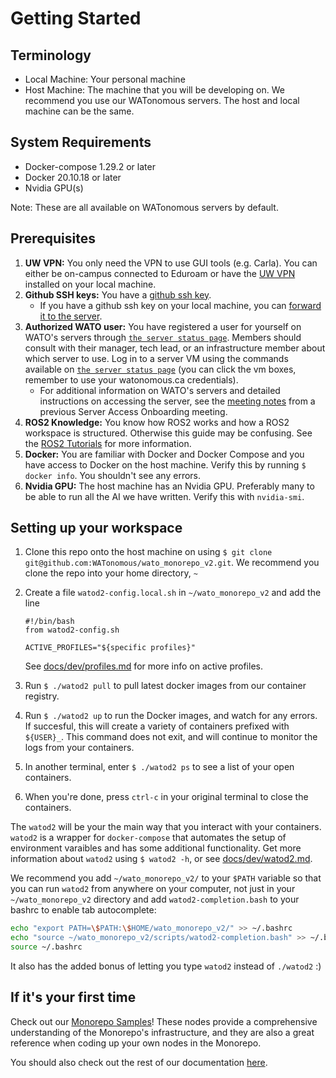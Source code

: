 # Getting Started

## Terminology
- Local Machine: Your personal machine
- Host Machine: The machine that you will be developing on. We recommend you use our WATonomous servers. The host and local machine can be the same.

## System Requirements
- Docker-compose 1.29.2 or later
- Docker 20.10.18 or later
- Nvidia GPU(s)

Note: These are all available on WATonomous servers by default.

## Prerequisites

1. **UW VPN:** You only need the VPN to use GUI tools (e.g. Carla). You can either be on-campus connected to Eduroam or have the [UW VPN](https://uwaterloo.ca/information-systems-technology/services/virtual-private-network-vpn) installed on your local machine.
2. **Github SSH keys:** You have a [github ssh key](https://docs.github.com/en/authentication/connecting-to-github-with-ssh/generating-a-new-ssh-key-and-adding-it-to-the-ssh-agent).
    * If you have a github ssh key on your local machine, you can [forward it to the server](https://docs.github.com/en/developers/overview/using-ssh-agent-forwarding).
3. **Authorized WATO user:** You have registered a user for yourself on WATO's servers through [`the server status page`](https://status.watonomous.ca/). Members should consult with their manager, tech lead, or an infrastructure member about which server to use. Log in to a server VM using the commands available on [`the server status page`](https://status.watonomous.ca/) (you can click the vm boxes, remember to use your watonomous.ca credentials).
    * For additional information on WATO's servers and detailed instructions on accessing the server, see the [meeting notes](https://docs.google.com/document/d/1AP_DjD4oRfWWy2d3EMQheVwnTuTZH0-zBFiAqYyk7Pc/edit?usp=sharing) from a previous Server Access Onboarding meeting.
4. **ROS2 Knowledge:** You know how ROS2 works and how a ROS2 workspace is structured. Otherwise this guide may be confusing. See the [ROS2 Tutorials](http://docs.ros.org.ros.informatik.uni-freiburg.de/en/foxy/Tutorials.html) for more information.
5. **Docker:** You are familiar with Docker and Docker Compose and you have access to Docker on the host machine. Verify this by running `$ docker info`. You shouldn't see any errors.
6. **Nvidia GPU:** The host machine has an Nvidia GPU. Preferably many to be able to run all the AI we have written. Verify this with `nvidia-smi`.

## Setting up your workspace

1. Clone this repo onto the host machine on using `$ git clone git@github.com:WATonomous/wato_monorepo_v2.git`. We recommend you clone the repo into your home directory, `~`
2. Create a file `watod2-config.local.sh` in `~/wato_monorepo_v2` and add the line 
    ```
    #!/bin/bash
    from watod2-config.sh

    ACTIVE_PROFILES="${specific profiles}"
    ```
    See [docs/dev/profiles.md](../dev/profiles.md) for more info on active profiles.

3. Run `$ ./watod2 pull` to pull latest docker images from our container registry.
4. Run `$ ./watod2 up` to run the Docker images, and watch for any errors. If succesful, this will create a variety of containers prefixed with `${USER}_`. This command does not exit, and will continue to monitor the logs from your containers.
5. In another terminal, enter `$ ./watod2 ps` to see a list of your open containers.
6. When you're done, press `ctrl-c` in your original terminal to close the containers. 

The `watod2` will be your the main way that you interact with your containers. `watod2` is a wrapper for `docker-compose` that automates the setup of environment varaibles and has some additional functionality. Get more information about `watod2` using `$ watod2 -h`, or see [docs/dev/watod2.md](../dev/watod2.md).

We recommend you add `~/wato_monorepo_v2/` to your `$PATH` variable so that you can run `watod2` from anywhere on your computer, not just in your `~/wato_monorepo_v2` directory and add `watod2-completion.bash` to your bashrc to enable tab autocomplete:
```bash
echo "export PATH=\$PATH:\$HOME/wato_monorepo_v2/" >> ~/.bashrc
echo "source ~/wato_monorepo_v2/scripts/watod2-completion.bash" >> ~/.bashrc
source ~/.bashrc
```
It also has the added bonus of letting you type `watod2` instead of `./watod2` :)

## If it's your first time
Check out our [Monorepo Samples](../../src/samples/)! These nodes provide a comprehensive understanding of the Monorepo's infrastructure, and they are also a great reference when coding up your own nodes in the Monorepo.

You should also check out the rest of our documentation [here](../../docs/).